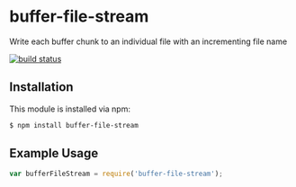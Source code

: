 # buffer-file-stream

Write each buffer chunk to an individual file with an incrementing file name

[![build status](https://secure.travis-ci.org/eugeneware/buffer-file-stream.png)](http://travis-ci.org/eugeneware/buffer-file-stream)

## Installation

This module is installed via npm:

``` bash
$ npm install buffer-file-stream
```

## Example Usage

``` js
var bufferFileStream = require('buffer-file-stream');
```
